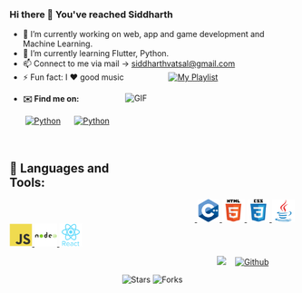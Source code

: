 ### Hi there 👋 You've reached Siddharth

- 🔭 I’m currently working on web, app and game development and Machine Learning.
- 🌱 I’m currently learning Flutter, Python.
- 📫 Connect to me via mail -> siddharthvatsal@gmail.com
- ⚡ Fun fact: I ❤ good music &nbsp;&nbsp;&nbsp;&nbsp;&nbsp;&nbsp;&nbsp;&nbsp;&nbsp;&nbsp;&nbsp;&nbsp;&nbsp;&nbsp;&nbsp;&nbsp;&nbsp;&nbsp;
[![My Playlist](https://img.shields.io/badge/My%20Playlist-1ED760?style=for-the-badge&logo=spotify&logoColor=white)]([https://open.spotify.com/playlist/7j4pdc5O6yJbcWC1SkYJA0?si=94ae1d67ae5d4f29](https://open.spotify.com/playlist/0oYu83BsY71WxSTpNnZxd6))

 <img align="right" alt="GIF" src="https://github.com/abhisheknaiidu/abhisheknaiidu/blob/master/code.gif?raw=true" width="300" height="180" />

- ****✉️ Find me on:****


<p align="center">
 <a href="https://www.linkedin.com/in/siddharth-vatsal-bb3b6a278/" target="_blank" rel="noopener noreferrer"> <img src="https://cdn.jsdelivr.net/npm/simple-icons@v3/icons/linkedin.svg" alt="Python" height="35" style="vertical-align:top; margin:2px"></a> &nbsp;&nbsp;&nbsp;
 <a href="mailto:siddharthvatsal@gmail.com"> <img src="https://cdn.jsdelivr.net/npm/simple-icons@v3/icons/gmail.svg" alt="Python" height="35" style="vertical-align:top; margin:2px"></a>
</p>

<br />

## 🧰 Languages and Tools:
&nbsp;&nbsp;&nbsp;&nbsp;&nbsp;&nbsp;&nbsp;&nbsp;&nbsp;&nbsp;&nbsp;&nbsp;&nbsp;&nbsp;&nbsp;&nbsp;&nbsp;&nbsp;&nbsp;&nbsp;&nbsp;&nbsp;&nbsp;&nbsp;&nbsp;&nbsp;&nbsp;&nbsp;&nbsp;&nbsp;&nbsp;&nbsp;&nbsp;&nbsp;&nbsp;&nbsp;&nbsp;
&nbsp;&nbsp;&nbsp;&nbsp;&nbsp;&nbsp;&nbsp;&nbsp;&nbsp;&nbsp;&nbsp;&nbsp;&nbsp;&nbsp;&nbsp;&nbsp;&nbsp;&nbsp;&nbsp;&nbsp;&nbsp;&nbsp;&nbsp;&nbsp;&nbsp;&nbsp;&nbsp;&nbsp;&nbsp;&nbsp;&nbsp;&nbsp;&nbsp;&nbsp;&nbsp;&nbsp;&nbsp;&nbsp;&nbsp;&nbsp;&nbsp;&nbsp;&nbsp;&nbsp;&nbsp;<a href="https://www.w3schools.com/cpp/" target="_blank" rel="noreferrer"> <img src="https://raw.githubusercontent.com/devicons/devicon/master/icons/cplusplus/cplusplus-original.svg" alt="cplusplus" width="40" height="40"/> </a> <a href="https://www.w3.org/html/" target="_blank" rel="noreferrer"> <img src="https://raw.githubusercontent.com/devicons/devicon/master/icons/html5/html5-original-wordmark.svg" alt="html5" width="40" height="40"/> </a> <a href="https://www.w3schools.com/css/" target="_blank" rel="noreferrer"> <img src="https://raw.githubusercontent.com/devicons/devicon/master/icons/css3/css3-original-wordmark.svg" alt="css3" width="40" height="40"/> </a> <a href="https://www.java.com" target="_blank" rel="noreferrer"> <img src="https://raw.githubusercontent.com/devicons/devicon/master/icons/java/java-original.svg" alt="java" width="40" height="40"/> </a> <a href="https://developer.mozilla.org/en-US/docs/Web/JavaScript" target="_blank" rel="noreferrer"> <img src="https://raw.githubusercontent.com/devicons/devicon/master/icons/javascript/javascript-original.svg" alt="javascript" width="40" height="40"/> </a><a href="https://nodejs.org" target="_blank" rel="noreferrer"> <img src="https://raw.githubusercontent.com/devicons/devicon/master/icons/nodejs/nodejs-original-wordmark.svg" alt="nodejs" width="40" height="40"/> </a> <a href="https://reactjs.org/" target="_blank" rel="noreferrer"> <img src="https://raw.githubusercontent.com/devicons/devicon/master/icons/react/react-original-wordmark.svg" alt="react" width="40" height="40"/> </a> </p>

&nbsp;&nbsp;&nbsp;&nbsp;&nbsp;&nbsp;&nbsp;&nbsp;&nbsp;&nbsp;&nbsp;&nbsp;&nbsp;&nbsp;&nbsp;&nbsp;&nbsp;&nbsp;&nbsp;&nbsp;&nbsp;&nbsp;&nbsp;&nbsp;&nbsp;&nbsp;&nbsp;&nbsp;&nbsp;&nbsp;&nbsp;&nbsp;&nbsp;&nbsp;&nbsp;&nbsp;&nbsp;&nbsp;&nbsp;&nbsp;&nbsp;&nbsp;&nbsp;&nbsp;&nbsp;&nbsp;&nbsp;&nbsp;&nbsp;&nbsp;&nbsp;&nbsp;&nbsp;&nbsp;&nbsp;&nbsp;&nbsp;&nbsp;&nbsp;&nbsp;&nbsp;&nbsp;&nbsp;&nbsp;&nbsp;&nbsp;&nbsp;&nbsp;&nbsp;&nbsp;&nbsp;&nbsp;&nbsp;&nbsp;&nbsp;&nbsp;&nbsp;&nbsp;&nbsp;&nbsp;&nbsp;&nbsp;&nbsp;&nbsp;&nbsp;&nbsp;&nbsp;&nbsp;&nbsp;&nbsp;&nbsp;&nbsp;&nbsp;![](https://visitor-badge.laobi.icu/badge?page_id=siddharth4001.siddharth4001) &nbsp;&nbsp;&nbsp;[![Github](https://img.shields.io/github/followers/siddharth4001?label=Follow&style=social)](https://github.com/siddharth4001)

<!--
**siddharth4001/siddharth4001** is a ✨ _special_ ✨ repository because its `README.md` (this file) appears on your GitHub profile.

Here are some ideas to get you started:
- 🔭 I’m currently working on web, app and game development and Machine Learning
- 🌱 I’m currently learning Flutter, Python
- 👯 I’m looking to collaborate on ...
- 🤔 I’m looking for help with ...
- 💬 Ask me about ...
-->

<p align="center"><img alt="Stars" src="https://img.shields.io/github/stars/thmsgbrt/thmsgbrt?style=flat-square&labelColor=343b41"/> <img alt="Forks" src="https://img.shields.io/github/forks/thmsgbrt/thmsgbrt?style=flat-square&labelColor=343b41"/></p>

